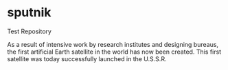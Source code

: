 # sputnik
Test Repository

As a result of intensive work by research institutes and designing bureaus, the first artificial Earth satellite in the world has now been created. 
This first satellite was today successfully launched in the U.S.S.R.
